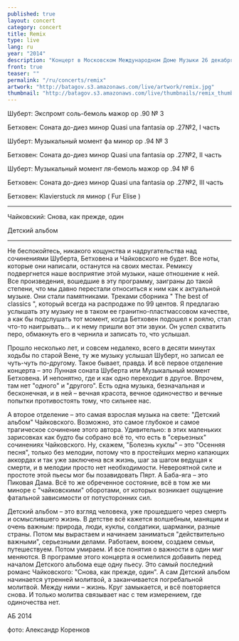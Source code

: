 ```yaml
---
published: true
layout: concert
category: concert
title: Remix
type: live
lang: ru
year: "2014"
description: "Концерт в Московском Международном Доме Музыки 26 декабря 2014 (Шуберт, Бетховен и Чайковский)"
front: true
teaser: ""
permalink: "/ru/concerts/remix"
artwork: "http://batagov.s3.amazonaws.com/live/artwork/remix.jpg"
thumbnail: "http://batagov.s3.amazonaws.com/live/thumbnails/remix_thumb.jpg"
---
```


Шуберт: Экспромт соль-бемоль мажор op .90 № 3

Бетховен: Соната до-диез минор Quasi una fantasia op .27№2, I часть

Шуберт: Музыкальный момент фа минор op .94 № 3

Бетховен: Соната до-диез минор Quasi una fantasia op .27№2, II часть

Шуберт: Музыкальный момент ля-бемоль мажор op .94 № 6

Бетховен: Соната до-диез минор Quasi una fantasia op .27№2, III часть

Бетховен: Klavierstuck ля минор ( Fur Elise )

***

Чайковский: Снова, как прежде, один

Детский альбом

*** 
  
Не беспокойтесь, никакого кощунства и надругательства над сочинениями Шуберта, Бетховена и Чайковского не будет. Все ноты, которые они написали, останутся на своих местах. Ремиксу подвергнется наше восприятие этой музыки, наше отношение к ней. Все произведения, вошедшие в эту программу, заиграны до такой степени, что мы давно перестали относиться к ним как к актуальной музыке. Они стали памятниками. Треками сборника " The best of classics ", который всегда на распродаже по 99 центов. Я предлагаю услышать эту музыку не в таком ее гранитно-пластмассовом качестве, а как бы подслушать тот момент, когда Бетховен подошел к роялю, стал что-то наигрывать… и к нему пришли вот эти звуки. Он успел схватить перо, обмакнуть его в чернила и записать то, что услышал.

Прошло несколько лет, и совсем недалеко, всего в десяти минутах ходьбы по старой Вене, ту же музыку услышал Шуберт, но записал ее чуть-чуть по-другому. Такое бывает, правда. И всё первое отделение концерта – это Лунная соната Шуберта или Музыкальный момент Бетховена. И непонятно, где и как одно переходит в другое. Впрочем, там нет "одного" и "другого". Есть одна музыка, безначальная и бесконечная, и в ней – вечная красота, вечное одиночество и вечные попытки противостоять тому, что сильнее нас.

А второе отделение – это самая взрослая музыка на свете: "Детский альбом" Чайковского. Возможно, это самое глубокое и самое трагическое сочинение этого автора. Удивительно: в этих маленьких зарисовках как будто бы собрано всё то, что есть в "серьезных" сочинениях Чайковского. Ну, скажем, "Болезнь куклы" – это "Осенняя песня", только без мелодии, потому что в простейших мерно капающих аккордах и так уже заключена вся жизнь, шаг за шагом ведущая к смерти, и в мелодии просто нет необходимости. Невероятной силе и простоте этой пьесы мог бы позавидовать Пярт. А Баба-яга – это Пиковая Дама. Всё то же обреченное состояние, всё в том же ми миноре с "чайковскими" оборотами, от которых возникает ощущение фатальной зависимости от потусторонних сил.

Детский альбом – это взгляд человека, уже прошедшего через смерть и осмыслившего жизнь. В детстве всё кажется волшебным, манящим и очень важным: природа, люди, куклы, солдатики, шарманки, разные страны. Потом мы вырастаем и начинаем заниматься "действительно важными", серьезными делами. Работаем, воюем, создаем семьи, путешествуем. Потом умираем. И все понятия о важности в один миг меняются. В программе этого концерта я осмелился добавить перед началом Детского альбома еще одну пьесу. Это самый последний романс Чайковского: "Снова, как прежде, один". А сам Детский альбом начинается утренней молитвой, а заканчивается погребальной молитвой. Между ними – жизнь. Круг замыкается, и всё повторяется снова. И только молитва связывает нас с тем измерением, где одиночества нет.
 

АБ 2014

фото: Александр Коренков